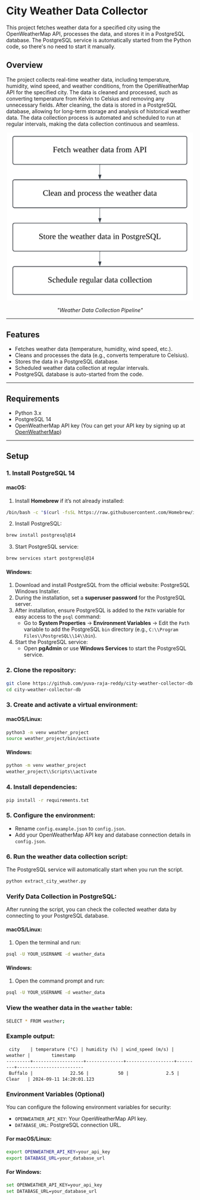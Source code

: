 # City Weather Data Collector

This project fetches weather data for a specified city using the OpenWeatherMap API, processes the data, and stores it in a PostgreSQL database. The PostgreSQL service is automatically started from the Python code, so there's no need to start it manually.

## Overview

The project collects real-time weather data, including temperature, humidity, wind speed, and weather conditions, from the OpenWeatherMap API for the specified city. The data is cleaned and processed, such as converting temperature from Kelvin to Celsius and removing any unnecessary fields. After cleaning, the data is stored in a PostgreSQL database, allowing for long-term storage and analysis of historical weather data. The data collection process is automated and scheduled to run at regular intervals, making the data collection continuous and seamless.

<p align="center">
  <img src="https://github.com/yuva-raja-reddy/city-weather-collector-db/blob/main/images/pipeline_.png" alt="Weather Data Collection Pipeline" width="500">
</p>
<p align="center"><em>"Weather Data Collection Pipeline"</em></p>

---

## Features
- Fetches weather data (temperature, humidity, wind speed, etc.).
- Cleans and processes the data (e.g., converts temperature to Celsius).
- Stores the data in a PostgreSQL database.
- Scheduled weather data collection at regular intervals.
- PostgreSQL database is auto-started from the code.

---

## Requirements
- Python 3.x
- PostgreSQL 14
- OpenWeatherMap API key (You can get your API key by signing up at [OpenWeatherMap](https://home.openweathermap.org/users/sign_up))

---

## Setup

### 1. **Install PostgreSQL 14**

#### **macOS**:
1. Install **Homebrew** if it’s not already installed:
```bash
/bin/bash -c "$(curl -fsSL https://raw.githubusercontent.com/Homebrew/install/HEAD/install.sh)"
```

2. Install PostgreSQL:
```bash
brew install postgresql@14
```

3. Start PostgreSQL service:
```bash
brew services start postgresql@14
```

#### **Windows**:
1. Download and install PostgreSQL from the official website: PostgreSQL Windows Installer.
2. During the installation, set a **superuser password** for the PostgreSQL server.
3. After installation, ensure PostgreSQL is added to the `PATH` variable for easy access to the `psql` command:
   - Go to **System Properties** → **Environment Variables** → Edit the `Path` variable to add the PostgreSQL `bin` directory (e.g., `C:\\Program Files\\PostgreSQL\\14\\bin`).
4. Start the PostgreSQL service:
   - Open **pgAdmin** or use **Windows Services** to start the PostgreSQL service.

### 2. Clone the repository:
```bash
git clone https://github.com/yuva-raja-reddy/city-weather-collector-db.git
cd city-weather-collector-db
```

### 3. Create and activate a virtual environment:

#### **macOS/Linux**:
```bash
python3 -m venv weather_project
source weather_project/bin/activate
```

#### **Windows**:
```bash
python -m venv weather_project
weather_project\\Scripts\\activate
```

### 4. Install dependencies:
```bash
pip install -r requirements.txt
```

### 5. Configure the environment:
- Rename `config.example.json` to `config.json`.
- Add your OpenWeatherMap API key and database connection details in `config.json`.

### 6. Run the weather data collection script:
The PostgreSQL service will automatically start when you run the script.
```bash
python extract_city_weather.py
```

### Verify Data Collection in PostgreSQL:
After running the script, you can check the collected weather data by connecting to your PostgreSQL database.

#### **macOS/Linux**:
1. Open the terminal and run:
```bash
psql -U YOUR_USERNAME -d weather_data
```

#### **Windows**:
1. Open the command prompt and run:
```bash
psql -U YOUR_USERNAME -d weather_data
```

### View the weather data in the `weather` table:
```bash
SELECT * FROM weather;
```

### Example output:
   ```
    city    | temperature (°C) | humidity (%) | wind_speed (m/s) | weather |        timestamp        
   ---------+-------------------+--------------+------------------+---------+-------------------------
    Buffalo |              22.56 |           50 |              2.5 | Clear   | 2024-09-11 14:20:01.123
   ```
### Environment Variables (Optional)
You can configure the following environment variables for security:

- `OPENWEATHER_API_KEY`: Your OpenWeatherMap API key.
- `DATABASE_URL`: PostgreSQL connection URL.

#### For macOS/Linux:
```bash
export OPENWEATHER_API_KEY=your_api_key
export DATABASE_URL=your_database_url
```

#### For Windows:
```bash
set OPENWEATHER_API_KEY=your_api_key
set DATABASE_URL=your_database_url
```